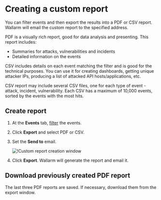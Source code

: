[img-custom-report]:        ../../images/user-guides/search-and-filters/custom-report.png

[link-using-search]:        use-search.md

# Creating a custom report

You can filter events and then export the results into a PDF or CSV report. Wallarm will email the custom report to the specified address.

PDF is a visually rich report, good for data analysis and presenting. This report includes:

* Summaries for attacks, vulnerabilities and incidents
* Detailed information on the events

CSV includes details on each event matching the filter and is good for the technical purposes. You can use it for creating dashboards, getting unique attacker IPs, producing a list of attacked API hosts/applications, etc.

CSV report may include several CSV files, one for each type of event - attack, incident, vulnerability. Each CSV has a maximum of 10,000 events, sorted by the events with the most hits.

## Create report

1. At the **Events** tab, [filter][link-using-search] the events.
1. Click **Export** and select PDF or CSV.
1. Set the **Send to** email.

    ![!Custom report creation window][img-custom-report]
1. Click **Export**. Wallarm will generate the report and email it.

## Download previously created PDF report

The last three PDF reports are saved. If necessary, download them from the export window.
